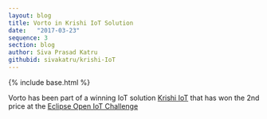 ```yaml
---
layout: blog
title: Vorto in Krishi IoT Solution
date:   "2017-03-23"
sequence: 3
section: blog
author: Siva Prasad Katru
githubid: sivakatru/krishi-IoT
---
```

{% include base.html %}

Vorto has been part of a winning IoT solution [Krishi IoT](http://krishi-iot.blogspot.co.id/2017/02/krishi-iot-final-report.html) that has won the 2nd price at the [Eclipse Open IoT Challenge](https://www.eclipse.org/org/press-release/openiotchallenge3_winners.php)